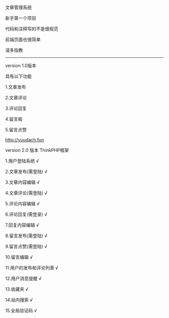 文章管理系统

新手第一个项目

代码和注释写的不是很规范

前端页面也很简单

请多指教

__________________________________________

version 1.0版本

具有以下功能

1.文章发布

2.文章评论

3.评论回复

4.留言板

5.留言点赞

http://yuudach.fun

version 2.0 版本  ThinkPHP框架

 1.用户登陆系统 √

 2.文章发布(需登陆) √

 3.文章内容编辑 √

 4.文章评论(需登陆) √

 5.评论内容编辑 √

 6.评论回复(需登录) √

 7.回复内容编辑 √

 8.留言发布(需登陆) √

 9.留言点赞(需登陆) √

 10.留言编辑 √

 11.用户的发布和评论列表 √

 12.用户消息提醒 √

 13.收藏夹 √

 14.站内搜索 √

 15.全局验证码 √







